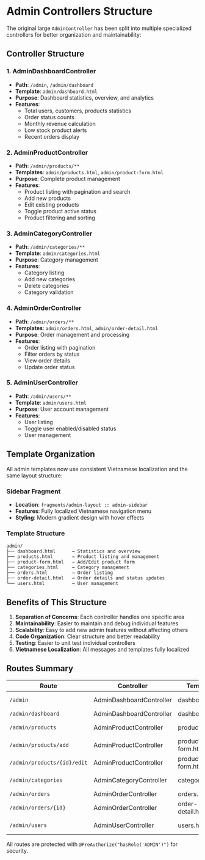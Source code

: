 # Admin Controllers Structure

The original large `AdminController` has been split into multiple specialized controllers for better organization and maintainability:

## Controller Structure

### 1. AdminDashboardController
- **Path**: `/admin`, `/admin/dashboard`
- **Template**: `admin/dashboard.html`
- **Purpose**: Dashboard statistics, overview, and analytics
- **Features**:
  - Total users, customers, products statistics
  - Order status counts
  - Monthly revenue calculation
  - Low stock product alerts
  - Recent orders display

### 2. AdminProductController  
- **Path**: `/admin/products/**`
- **Templates**: `admin/products.html`, `admin/product-form.html`
- **Purpose**: Complete product management
- **Features**:
  - Product listing with pagination and search
  - Add new products
  - Edit existing products
  - Toggle product active status
  - Product filtering and sorting

### 3. AdminCategoryController
- **Path**: `/admin/categories/**`  
- **Template**: `admin/categories.html`
- **Purpose**: Category management
- **Features**:
  - Category listing
  - Add new categories
  - Delete categories
  - Category validation

### 4. AdminOrderController
- **Path**: `/admin/orders/**`
- **Templates**: `admin/orders.html`, `admin/order-detail.html`
- **Purpose**: Order management and processing
- **Features**:
  - Order listing with pagination
  - Filter orders by status
  - View order details
  - Update order status

### 5. AdminUserController
- **Path**: `/admin/users/**`
- **Template**: `admin/users.html`
- **Purpose**: User account management
- **Features**:
  - User listing
  - Toggle user enabled/disabled status
  - User management

## Template Organization

All admin templates now use consistent Vietnamese localization and the same layout structure:

### Sidebar Fragment
- **Location**: `fragments/admin-layout :: admin-sidebar`
- **Features**: Fully localized Vietnamese navigation menu
- **Styling**: Modern gradient design with hover effects

### Template Structure
```
admin/
├── dashboard.html      → Statistics and overview
├── products.html       → Product listing and management  
├── product-form.html   → Add/Edit product form
├── categories.html     → Category management
├── orders.html         → Order listing
├── order-detail.html   → Order details and status updates
└── users.html          → User management
```

## Benefits of This Structure

1. **Separation of Concerns**: Each controller handles one specific area
2. **Maintainability**: Easier to maintain and debug individual features
3. **Scalability**: Easy to add new admin features without affecting others
4. **Code Organization**: Clear structure and better readability
5. **Testing**: Easier to unit test individual controllers
6. **Vietnamese Localization**: All messages and templates fully localized

## Routes Summary

| Route | Controller | Template | Description |
|-------|------------|----------|-------------|
| `/admin` | AdminDashboardController | dashboard.html | Main dashboard |
| `/admin/dashboard` | AdminDashboardController | dashboard.html | Dashboard |
| `/admin/products` | AdminProductController | products.html | Product listing |
| `/admin/products/add` | AdminProductController | product-form.html | Add product |
| `/admin/products/{id}/edit` | AdminProductController | product-form.html | Edit product |
| `/admin/categories` | AdminCategoryController | categories.html | Category management |
| `/admin/orders` | AdminOrderController | orders.html | Order listing |
| `/admin/orders/{id}` | AdminOrderController | order-detail.html | Order details |
| `/admin/users` | AdminUserController | users.html | User management |

All routes are protected with `@PreAuthorize("hasRole('ADMIN')")` for security.
